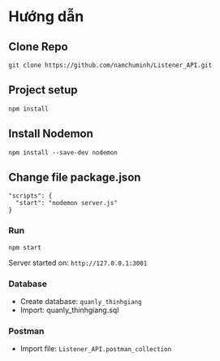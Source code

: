 # Hướng dẫn

## Clone Repo
```
git clone https://github.com/namchuminh/Listener_API.git
```

## Project setup
```
npm install
```

## Install Nodemon
```
npm install --save-dev nodemon
```

## Change file package.json
```
"scripts": {
  "start": "nodemon server.js"
}
```

### Run
```
npm start
```

Server started on: ```http://127.0.0.1:3001```

### Database

- Create database: ```quanly_thinhgiang```
- Import: quanly_thinhgiang.sql

### Postman

- Import file: ```Listener_API.postman_collection```
